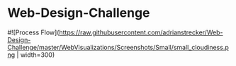 # Web-Design-Challenge
#![Process Flow](https://raw.githubusercontent.com/adrianstrecker/Web-Design-Challenge/master/WebVisualizations/Screenshots/Small/small_cloudiness.png | width=300)
